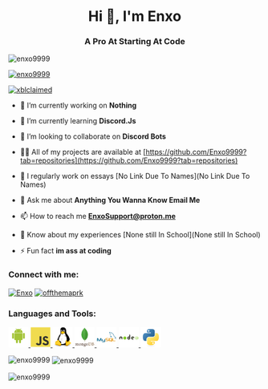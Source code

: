 <h1 align="center">Hi 👋, I'm Enxo</h1>
<h3 align="center">A Pro At Starting At Code</h3>

<p align="left"> <img src="https://komarev.com/ghpvc/?username=enxo9999&label=Profile%20views&color=0e75b6&style=flat" alt="enxo9999" /> </p>

<p align="left"> <a href="https://github.com/ryo-ma/github-profile-trophy"><img src="https://github-profile-trophy.vercel.app/?username=enxo9999" alt="enxo9999" /></a> </p>

<p align="left"> <a href="https://twitter.com/xblclaimed" target="blank"><img src="https://img.shields.io/twitter/follow/xblclaimed?logo=twitter&style=for-the-badge" alt="xblclaimed" /></a> </p>

- 🔭 I’m currently working on **Nothing**

- 🌱 I’m currently learning **Discord.Js**

- 👯 I’m looking to collaborate on **Discord Bots**

- 👨‍💻 All of my projects are available at [https://github.com/Enxo9999?tab=repositories](https://github.com/Enxo9999?tab=repositories)

- 📝 I regularly work on essays [No Link Due To Names](No Link Due To Names)

- 💬 Ask me about **Anything You Wanna Know Email Me**

- 📫 How to reach me **EnxoSupport@proton.me**

- 📄 Know about my experiences [None still In School](None still In School)

- ⚡ Fun fact **im ass at coding**

<h3 align="left">Connect with me:</h3>
<p align="left">
<a href="https://twitter.com/xblclaimed" target="blank"><img align="center" src="https://raw.githubusercontent.com/rahuldkjain/github-profile-readme-generator/master/src/images/icons/Social/twitter.svg" alt="Enxo" height="30" width="40" /></a>
<a href="https://instagram.com/offthemaprk" target="blank"><img align="center" src="https://raw.githubusercontent.com/rahuldkjain/github-profile-readme-generator/master/src/images/icons/Social/instagram.svg" alt="offthemaprk" height="30" width="40" /></a>
</p>

<h3 align="left">Languages and Tools:</h3>
<p align="left"> <a href="https://developer.android.com" target="_blank" rel="noreferrer"> <img src="https://raw.githubusercontent.com/devicons/devicon/master/icons/android/android-original-wordmark.svg" alt="android" width="40" height="40"/> </a> <a href="https://developer.mozilla.org/en-US/docs/Web/JavaScript" target="_blank" rel="noreferrer"> <img src="https://raw.githubusercontent.com/devicons/devicon/master/icons/javascript/javascript-original.svg" alt="javascript" width="40" height="40"/> </a> <a href="https://www.linux.org/" target="_blank" rel="noreferrer"> <img src="https://raw.githubusercontent.com/devicons/devicon/master/icons/linux/linux-original.svg" alt="linux" width="40" height="40"/> </a> <a href="https://www.mongodb.com/" target="_blank" rel="noreferrer"> <img src="https://raw.githubusercontent.com/devicons/devicon/master/icons/mongodb/mongodb-original-wordmark.svg" alt="mongodb" width="40" height="40"/> </a> <a href="https://www.mysql.com/" target="_blank" rel="noreferrer"> <img src="https://raw.githubusercontent.com/devicons/devicon/master/icons/mysql/mysql-original-wordmark.svg" alt="mysql" width="40" height="40"/> </a> <a href="https://nodejs.org" target="_blank" rel="noreferrer"> <img src="https://raw.githubusercontent.com/devicons/devicon/master/icons/nodejs/nodejs-original-wordmark.svg" alt="nodejs" width="40" height="40"/> </a> <a href="https://www.python.org" target="_blank" rel="noreferrer"> <img src="https://raw.githubusercontent.com/devicons/devicon/master/icons/python/python-original.svg" alt="python" width="40" height="40"/> </a> </p>

<p><img align="left" src="https://github-readme-stats.vercel.app/api/top-langs?username=enxo9999&show_icons=true&locale=en&layout=compact" alt="enxo9999" /></p>

<p>&nbsp;<img align="center" src="https://github-readme-stats.vercel.app/api?username=enxo9999&show_icons=true&locale=en" alt="enxo9999" /></p>

<p><img align="center" src="https://github-readme-streak-stats.herokuapp.com/?user=enxo9999&" alt="enxo9999" /></p>
